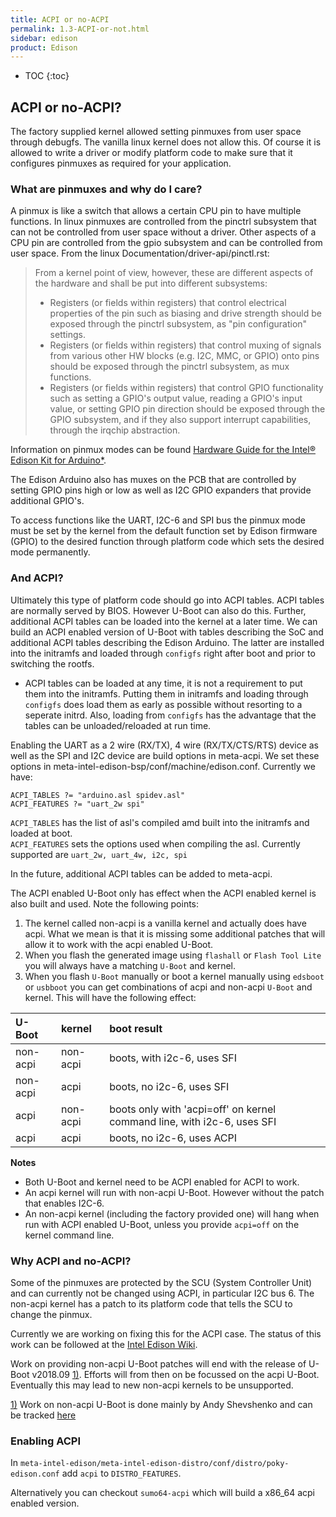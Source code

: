 ```yaml
---
title: ACPI or no-ACPI
permalink: 1.3-ACPI-or-not.html
sidebar: edison
product: Edison
---
```

* TOC
{:toc}
## ACPI or no-ACPI?
The factory supplied kernel allowed setting pinmuxes from user space through debugfs. The vanilla linux kernel does not allow this. Of course it is allowed to write a driver or modify platform code to make sure that it configures pinmuxes as required for your application.
### What are pinmuxes and why do I care?
A pinmux is like a switch that allows a certain CPU pin to have multiple functions. In linux pinmuxes are controlled from the pinctrl subsystem that can not be controlled from user space without a driver. Other aspects of a CPU pin are controlled from the gpio subsystem and can be controlled from user space. From the linux Documentation/driver-api/pinctl.rst:

> From a kernel point of view, however, these are different aspects of the hardware and shall be put into different subsystems:  
> * Registers (or fields within registers) that control electrical properties of the pin such as biasing and drive strength should be exposed through the pinctrl subsystem, as "pin configuration" settings.
> * Registers (or fields within registers) that control muxing of signals from various other HW blocks (e.g. I2C, MMC, or GPIO) onto pins should be exposed through the pinctrl subsystem, as mux functions.
> * Registers (or fields within registers) that control GPIO functionality such as setting a GPIO's output value, reading a GPIO's input value, or setting GPIO pin direction should be exposed through the GPIO subsystem, and if they also support interrupt capabilities, through the irqchip abstraction.

Information on pinmux modes can be found [Hardware Guide for the Intel® Edison Kit for Arduino*](https://www.intel.com/content/www/us/en/support/articles/000005583/boards-and-kits.html).

The Edison Arduino also has muxes on the PCB that are controlled by setting GPIO pins high or low as well as I2C GPIO expanders that provide additional GPIO's.

To access functions like the UART, I2C-6 and SPI bus the pinmux mode must be set by the kernel from the default function set by Edison firmware (GPIO) to the desired function through platform code which sets the desired mode permanently.

### And ACPI?
Ultimately this type of platform code should go into ACPI tables. ACPI tables are normally served by BIOS. However U-Boot can also do this. Further, additional ACPI tables can be loaded into the kernel at a later time. We can build an ACPI enabled version of U-Boot with tables describing the SoC and additional ACPI tables describing the Edison Arduino. The latter are installed into the initramfs and loaded through `configfs` right after boot and prior to switching the rootfs.

  * ACPI tables can be loaded at any time, it is not a requirement to put them into the initramfs. Putting them in initramfs and loading through `configfs` does load them as early as possible without resorting to a seperate initrd. Also, loading from `configfs` has the advantage that the tables can be unloaded/reloaded at run time.

Enabling the UART as a 2 wire (RX/TX), 4 wire (RX/TX/CTS/RTS) device as well as the SPI and I2C device are build options in meta-acpi. We set these options in meta-intel-edison-bsp/conf/machine/edison.conf. Currently we have:

    ACPI_TABLES ?= "arduino.asl spidev.asl"
    ACPI_FEATURES ?= "uart_2w spi"

`ACPI_TABLES` has the list of asl's compiled amd built into the initramfs and loaded at boot.  
`ACPI_FEATURES` sets the options used when compiling the asl. Currently supported are `uart_2w, uart_4w, i2c, spi`

In the future, additional ACPI tables can be added to meta-acpi.

The ACPI enabled U-Boot only has effect when the ACPI enabled kernel is also built and used. Note the following points:

 1. The kernel called non-acpi is a vanilla kernel and actually does have acpi. What we mean is that it is missing some additional patches that will allow it to work with the acpi enabled U-Boot.
 2. When you flash the generated image using `flashall` or `Flash Tool Lite` you will always have a matching `U-Boot` and kernel. 
 3. When you flash `U-Boot` manually or boot a kernel manually using `edsboot` or `usbboot` you can get combinations of acpi and non-acpi `U-Boot` and kernel. This will have the following effect:
 
 | U-Boot   | kernel   | boot result                                                             |
 |:---------|:---------|:------------------------------------------------------------------------|
 | non-acpi | non-acpi | boots, with i2c-6, uses SFI                                             |
 | non-acpi | acpi     | boots, no i2c-6, uses SFI                                               |
 | acpi     | non-acpi | boots only with 'acpi=off' on kernel command line, with i2c-6, uses SFI |
 | acpi     | acpi     | boots, no i2c-6, uses ACPI                                              |

**Notes**

* Both U-Boot and kernel need to be ACPI enabled for ACPI to work.
* An acpi kernel will run with non-acpi U-Boot. However without the patch that enables I2C-6.
* An non-acpi kernel (including the factory provided one) will hang when run with ACPI enabled U-Boot, unless you provide `acpi=off` on the kernel command line.

### Why ACPI and no-ACPI?
Some of the pinmuxes are protected by the SCU (System Controller Unit) and can currently not be changed using ACPI, in particular I2C bus 6. The non-acpi kernel has a patch to its platform code that tells the SCU to change the pinmux.

Currently we are working on fixing this for the ACPI case. The status of this work can be followed at the [Intel Edison Wiki](https://edison.internet-share.com/wiki/ACPI).

Work on providing non-acpi U-Boot patches will end with the release of U-Boot v2018.09 <u>1)</u>. Efforts will from then on be focussed on the acpi U-Boot. Eventually this may lead to new non-acpi kernels to be unsupported.

<u>1)</u> Work on non-acpi U-Boot is done mainly by Andy Shevshenko and can be tracked [here](https://github.com/andy-shev/u-boot/commits/edison)

### Enabling ACPI
In `meta-intel-edison/meta-intel-edison-distro/conf/distro/poky-edison.conf` add `acpi` to `DISTRO_FEATURES`.

Alternatively you can checkout `sumo64-acpi` which will build a x86_64 acpi enabled version.

